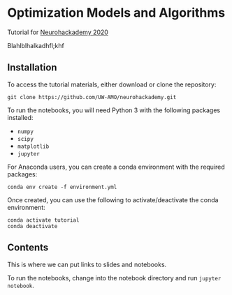# Optimization Models and Algorithms
Tutorial for [Neurohackademy 2020](https://neurohackademy.org/)

Blahlblhalkadhfl;khf


## Installation

To access the tutorial materials, either download or clone the repository:
```
git clone https://github.com/UW-AMO/neurohackademy.git
```

To run the notebooks, you will need Python 3 with the following packages installed:
* `numpy`
* `scipy`
* `matplotlib`
* `jupyter`

For Anaconda users, you can create a conda environment with the required packages:
```
conda env create -f environment.yml
```

Once created, you can use the following to activate/deactivate the conda environment:
```
conda activate tutorial
conda deactivate
```

## Contents

This is where we can put links to slides and notebooks.

To run the notebooks, change into the notebook directory and run `jupyter notebook`. 
